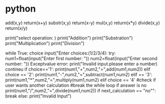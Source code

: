 # python
add(x,y)
return(x+y)
substr(x,y)
return(x-y)
mul(x,y)
return(x*y)
divide(x,y)
return(x/y)

print("select operation: )
print("Addition")
print("Substration")
print("Multiplication")
print("Division")

while True:
choice input("Enter choices:(1/2/3/4):
try:
num1=float(input("Enter first number: "))
num2=float(input("Enter second number: "))
Exceptvalue error:
print("Invalid input.please enter a number)
contineu
if choice=='1':
   print(num1,"+",num2,"=",add(num1,num2))
   elif choice == '2':
   print(num1,"-",num2,"=",subtract(num1,num2)
   elif == '3':
   print(num1,"*",num2,"=",multiply(num1,num2)
   elif choice == '4'
    #check if user wants another calculation
    #break the while loop if answer is no
    print(num1,"/",num2,"=",divide(num1,num2))
   if next_calculation == "no"":
    break
    else:
       print("Invalid Input")
    
     


